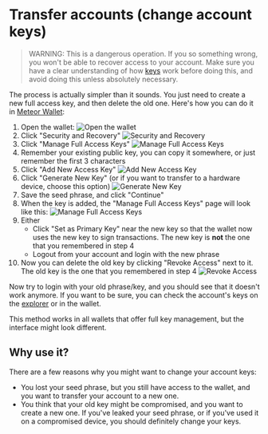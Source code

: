# Transfer accounts (change account keys)

> WARNING: This is a dangerous operation. If you so something wrong, you won't be able to
> recover access to your account. Make sure you have a clear understanding of how [keys](index.md)
> work before doing this, and avoid doing this unless absolutely necessary.

The process is actually simpler than it sounds. You just need to create a new full access
key, and then delete the old one. Here's how you can do it in [Meteor Wallet](../../../lvl1/wallets/meteor-wallet.md):

1. Open the wallet:
   ![Open the wallet](transfer-account-1.png)
2. Click "Security and Recovery"
   ![Security and Recovery](transfer-account-2.png)
3. Click "Manage Full Access Keys"
   ![Manage Full Access Keys](transfer-account-3.png)
4. Remember your existing public key, you can copy it somewhere, or just remember the
   first 3 characters
5. Click "Add New Access Key"
   ![Add New Access Key](transfer-account-4.png)
6. Click "Generate New Key" (or if you want to transfer to a hardware device, choose
   this option)
   ![Generate New Key](transfer-account-5.png)
7. Save the seed phrase, and click "Continue"
8. When the key is added, the "Manage Full Access Keys" page will look like this:
   ![Manage Full Access Keys](transfer-account-6.png)
9. Either
    - Click "Set as Primary Key" near the new key so that the wallet now uses the new
      key to sign transactions. The new key is **not** the one that you remembered in
      step 4
    - Logout from your account and login with the new phrase
10. Now you can delete the old key by clicking "Revoke Access" next to it. The old key
    is the one that you remembered in step 4
    ![Revoke Access](transfer-account-7.png)

Now try to login with your old phrase/key, and you should see that it doesn't work
anymore. If you want to be sure, you can check the account's keys on the [explorer](../../../lvl3/nearblocks.md)
or in the wallet.

This method works in all wallets that offer full key management, but the interface might
look different.

## Why use it?

There are a few reasons why you might want to change your account keys:

- You lost your seed phrase, but you still have access to the wallet, and you want to
  transfer your account to a new one.
- You think that your old key might be compromised, and you want to create a new one.
  If you've leaked your seed phrase, or if you've used it on a compromised device, you
  should definitely change your keys.

